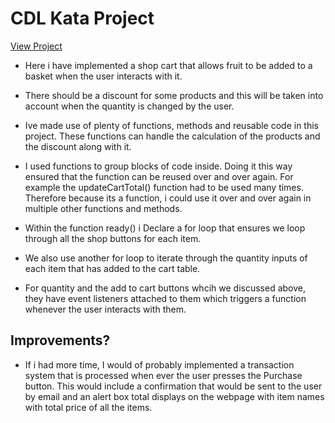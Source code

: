 # CDL Kata Project

[View Project](https://richard-ui.github.io/CDL-JS-Pricing-System/)

- Here i have implemented a shop cart that allows fruit to be added to a basket when the user interacts with it.

- There should be a discount for some products and this will be taken into account when the quantity is changed by the user.

- Ive made use of plenty of functions, methods and reusable code in this project. These functions can handle the calculation of the products and the discount along with it.

- I used functions to group blocks of code inside.  Doing it this way ensured that the function can be reused over and over again. For example the updateCartTotal() function had to be used many times. Therefore because its a function, i could use it over and over again in multiple other functions and methods.

- Within the function ready() i Declare a for loop that ensures we loop through all the shop buttons for each item.

- We also use another for loop to iterate through the quantity inputs of each item that has added to the cart table.

- For quantity and the add to cart buttons whcih we discussed above, they have event listeners attached to them which triggers a function whenever the user interacts with them.

## Improvements?

- If i had more time, I would of probably implemented a transaction system that is processed when ever the user presses the Purchase button. This would include a confirmation that would be sent to the user by email and an alert box total displays on the webpage with item names with total price of all the items.

